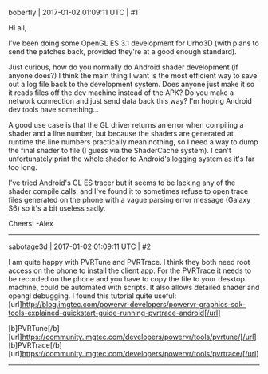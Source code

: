 boberfly | 2017-01-02 01:09:11 UTC | #1

Hi all,

I've been doing some OpenGL ES 3.1 development for Urho3D (with plans to send the patches back, provided they're at a good enough standard).

Just curious, how do you normally do Android shader development (if anyone does?) I think the main thing I want is the most efficient way to save out a log file back to the development system. Does anyone just make it so it reads files off the dev machine instead of the APK? Do you make a network connection and just send data back this way? I'm hoping Android dev tools have something...

A good use case is that the GL driver returns an error when compiling a shader and a line number, but because the shaders are generated at runtime the line numbers practically mean nothing, so I need a way to dump the final shader to file (I guess via the ShaderCache system). I can't unfortunately print the whole shader to Android's logging system as it's far too long.

I've tried Android's GL ES tracer but it seems to be lacking any of the shader compile calls, and I've found it to sometimes refuse to open trace files generated on the phone with a vague parsing error message (Galaxy S6) so it's a bit useless sadly.

Cheers!
-Alex

-------------------------

sabotage3d | 2017-01-02 01:09:11 UTC | #2

I am quite happy with PVRTune and PVRTrace. I think they both need root access on the phone to install the client app. For the PVRTrace it needs to be recorded on the phone and you have to copy the file to your desktop machine, could be automated with scripts.  It also allows detailed shader and opengl debugging. I found this tutorial quite useful:[url]http://blog.imgtec.com/powervr-developers/powervr-graphics-sdk-tools-explained-quickstart-guide-running-pvrtrace-android[/url]

[b]PVRTune[/b]
[url]https://community.imgtec.com/developers/powervr/tools/pvrtune/[/url]
[b]PVRTrace[/b]
[url]https://community.imgtec.com/developers/powervr/tools/pvrtrace/[/url]

-------------------------

